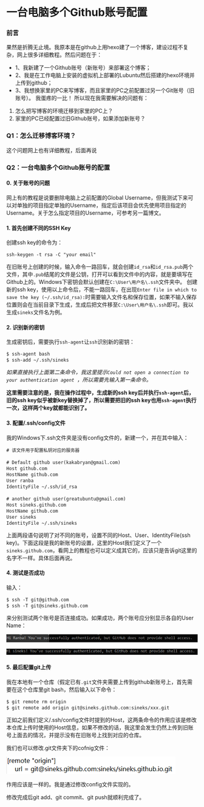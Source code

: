 # 一台电脑多个Github账号配置

### 前言
果然是折腾无止境。我原本是在github上用hexo建了一个博客，建设过程不复杂，网上很多详细教程。然后问题在于：
- 1、我新建了一个Github账号（新账号）来部署这个博客；
- 2、我是在工作电脑上安装的虚拟机上部署的Lubuntu然后搭建的hexo环境并上传到github；
- 3、我想换家里的PC来写博客，而且家里的PC之前配置过另一个Git账号（旧账号）。
我蛋疼的一比！
所以现在我需要解决的问题有：
1. 怎么把写博客的环境迁移到家里的PC上？
2. 家里的PC已经配置过旧Github账号，如果添加新账号？

### Q1：怎么迁移博客环境？
这个问题网上也有详细教程，后面再说

### Q2：一台电脑多个Github账号的配置

#### 0. 关于账号的问题
网上有的教程是说要删除电脑上之前配置的Global Username，但我测试下来可以对单独的项目指定单独的Username，指定后该项目会优先使用项目指定的Username。关于怎么指定项目的Username，可参考另一篇博文。

#### 1. 首先创建不同的SSH Key
创建ssh key的命令为：
```
ssh-keygen -t rsa -C "your email"
```

在旧账号上创建的时候，输入命令一路回车，就会创建`id_rsa`和`id_rsa.pub`两个文件，其中`.pub`结尾的文件是公钥，打开可以看到文件中的内容，就是要填写在Github上的。Windows下密钥会默认创建在`C:\User\用户名\.ssh`文件夹中。
创建新的ssh key，使用以上命令后，不能一路回车，在出现`Enter file in which to save the key (~/.ssh/id_rsa):`时需要输入文件名和保存位置，如果不输入保存位置则会在当前目录下生成，生成后把文件移至`C:\User\用户名\.ssh`即可。我以生成`sineks`文件名为例。

#### 2. 识别新的密钥
生成密钥后，需要执行`ssh-agent`让`ssh`识别新的密钥：
```
$ ssh-agent bash
$ ssh-add ~/.ssh/sineks
```
*如果直接执行上面第二条命令，我这里提示`Could not open a connection to your authentication agent `，所以需要先输入第一条命令。*

**这里需要注意的是，我在操作过程中，生成新的ssh key后并执行`ssh-agent`后，旧的ssh key似乎被新key替换掉了，所以需要把旧的ssh key也用`ssh-agent`执行一次，这样两个key就都能识别了。**

#### 3. 配置/.ssh/config文件
我的Windows下.ssh文件夹是没有config文件的，新建一个，并在其中输入：

```
# 该文件用于配置私钥对应的服务器

# Default github user(kakabryan@gmail.com)
Host github.com
HostName github.com
User ranba
IdentityFile ~/.ssh/id_rsa

# another github user(greatubuntu@gmail.com)
Host sineks.github.com
HostName github.com
User sineks
IdentityFile ~/.ssh/sineks
```

上面两段语句说明了对不同的账号，设置不同的Host、User、IdentityFile(ssh key)。下面这段是我的新账号的设置，这里的Host我们定义了一个`sineks.github.com`，看网上的教程也可以定义成其它的，应该只是告诉git这里的名字不一样。具体后面再说。

#### 4. 测试是否成功
输入：
```
$ ssh -T git@github.com
$ ssh -T git@sineks.github.com
```
来分别测试两个账号是否连接成功。如果成功，两个账号应分别显示各自的User Name：

![](/images/Snipaste_2020-02-18_15-52-36.png)

![](/images/Snipaste_2020-02-18_15-55-49.png)

#### 5. 最后配置git上传
我在本地有一个仓库（假定已有`.git`文件夹需要上传到github新账号上，首先需要在这个仓库里git bash，然后输入以下命令：
```
$ git remote rm origin
$ git remote add origin git@sineks.github.com:sineks/xxx.git 
```
正如之前我们定义/.ssh/config文件时提到的Host，这两条命令的作用应该是修改本仓库上传时使用的Host信息，如果不修改的话，我这里会发生仍然上传到旧账号上面去的情况，并提示没有在旧账号上找到对应的仓库。

我们也可以修改.git文件夹下的cofnig文件：

![](/images/Snipaste_2020-02-18_16-03-49.png)

作用应该是一样的。我是通过修改config文件实现的。

修改完成后git add、git commit、git push就顺利完成了。




